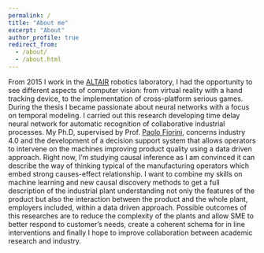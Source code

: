 ```yaml
---
permalink: /
title: "About me"
excerpt: "About"
author_profile: true
redirect_from: 
  - /about/
  - /about.html
---
```


From 2015 I work in the [ALTAIR](https://metropolis.scienze.univr.it/) robotics laboratory, I had the opportunity to see different aspects of computer vision: from virtual reality with a hand tracking device, to the implementation of cross-platform serious games. During the thesis I became passionate about neural networks with a focus on temporal modeling. I carried out this research developing time delay neural network for automatic recognition of collaborative industrial processes. My Ph.D, supervised by Prof. [Paolo Fiorini](https://scholar.google.com/citations?user=FsovWSkAAAAJ&hl=en), concerns industry 4.0 and the development of a decision support system that allows operators to intervene on the machines improving product quality using a data driven approach. Right now, I’m studying causal inference as I am convinced it can describe the way of thinking typical of the manufacturing operators which embed strong causes-effect relationship. I want to combine my skills on machine learning and new causal discovery methods to get a full description of the industrial plant understanding not only the features of the product but also the interaction between the product and the whole plant, employers included, within a data driven approach. Possible outcomes of this researches are to reduce the complexity of the plants and allow SME to better respond to customer’s needs, create a coherent schema for in line interventions and finally I hope to improve collaboration between academic research and industry. 

